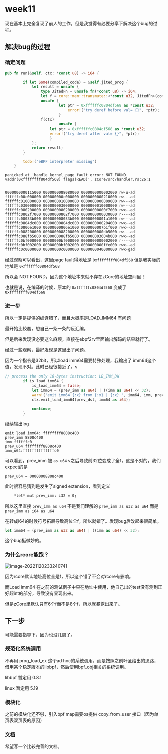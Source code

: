 # week11

现在基本上完全复现了前人的工作。但是我觉得有必要分享下解决这个bug的过程。

## 解决bug的过程

### 确定问题

```rust
pub fn run(&self, ctx: *const u8) -> i64 {

        if let Some(compiled_code) = &self.jited_prog {
            let result = unsafe {
                type JitedFn = unsafe fn(*const u8) -> i64;
                let f = core::mem::transmute::<*const u32, JitedFn>(compiled_code.as_ptr());
                unsafe {
            			let ptr = 0xffffffc0804df568 as *const u32;
            				error!("try deref before val= {}", *ptr);
        				}
                f(ctx)
             			unsafe {
            		let ptr = 0xffffffc0804df568 as *const u32;
            		error!("try deref after val= {}", *ptr);
        			}
            };
            return result;
        }

        todo!("eBPF interpreter missing")
    }
```

```
panicked at 'handle kernel page fault error: NOT_FOUND vaddr(0xffffffff804df568) flags(READ)', zCore/src/handler.rs:26:1


0000000000115000 0000000088080000 0000000000002000 rw-u-ad
ffffffc00c000000 000000000c000000 0000000000210000 rw---ad
ffffffc010000000 0000000010000000 0000000000009000 rw---ad
ffffffc030000000 0000000030000000 0000000010000000 rw---ad
ffffffc080200000 0000000080200000 00000000000f7000 rwx--ad
ffffffc0802f7000 00000000802f7000 0000000000030000 r----ad
ffffffc08033b000 000000008033b000 00000000001a1000 rw---ad
ffffffc0804dc000 00000000804dc000 0000000000204000 rwx--ad
ffffffc0806e1000 00000000806e1000 0000000007b1f000 rwx--ad
ffffffc088200000 0000000088200000 0000000000db5000 rw---ad
ffffffc088fb5000 0000000088fb5000 000000003604b000 rwx--ad
ffffffc0bf000000 00000000bf000000 0000000000002000 r----ad
ffffffc0bf002000 00000000bf002000 0000000000ffe000 rwx--ad
ffffffc0c0000000 00000000c0000000 0000000040000000 rwx-gad
```

经过观察可以看出，这里page fault得地址是 `0xffffffff804df568` 但是我实际的地址是 `0xffffffc0804df568` 

所以会 NOT FOUND，因为这个地址本来就不存在zCore的地址空间里！

也就是说，在编译的时候，原本的 `0xffffffc0804df568` 变成了 `0xffffffff804df568`

 ### 进一步

所以一定是提供的编译错了，而且大概率是LOAD_IMM64 有问题

最开始比较蠢，想自己一条一条的反汇编。

但是后来发现没必要这么麻烦，直接在ebpf2rv里面输出解码的结果就行了。

经过一些观察，最好发现是这里出了问题。

因为一个指令是32bit，所以load imm64需要特殊处理，我输出了 imm64这个值，发现不对。此时已经很接近了。s

```rust
// process the only 16-bytes instruction: LD_IMM_DW
        if is_load_imm64 {
            is_load_imm64 = false;
            let imm64 = (prev_imm as u64) | ((imm as u64) << 32);
            warn!("emit imm64 {:x} from {:x} | {:x} ", imm64, imm, prev_imm);
            ctx.emit_load_imm64(prev_dst, imm64 as i64);

            continue;
        }
```

继续输出log

```
emit load imm64: ffffffff8808c400 
prev_imm 8808c400 
imm ffffffc0 
prev_u64 ffffffff8808c400 
imm_u64:ffffffffffffffc0

```

可以看到，prev_imm 被 `as u64` v之后导致前32位变成了全f，这是不对的，我们expect的是 

`prev_u64 = 00000008808c400`

此时很容易猜到是发生了signed extension，看到定义 

`    *let* mut prev_imm: i32 = 0;`

所以这里直接 `prev_imm as u64` 不是我们理解的 `prev_imm as u32 as u64` 而是 `prev_imm as i64 as u64` 

在转成i64的时候符号拓展导致高位全f，所以就错了。发现bug后改起来很简单。

```rust
let imm64 = (prev_imm as u32 as u64) | ((imm as u64) << 32);
```

这个bug挺微妙的。

### 为什么rcore能跑？

![image-20221120233240741](/Users/lbr/opt/typora_image/week11//image-20221120233240741.png)

因为rcore默认地址高位全是f，所以这个错了不会对rcore有影响。

而Load imm64 在之前的测试例子中只在地址中使用，他自己出的test没有测到正好超int的部分，导致没有显现出来。

但是zCore里默认只有6个f而不是8个f，所以就暴露出来了。

## 下一步

可能需要指导下，因为也没几周了。

### 规范化系统调用

不再用 prog_load_ex 这个ad hoc的系统调用，而是按照之前叶圣给出的思路，借用某个稳定版本的libbpf，然后使用bpf_obj相关的系统调用。

libbpf 暂定用 0.8.1

linux 暂定用 5.19

### 模块化

之前的模块化还不够，引入bpf map需要os提供 copy_from_user 接口（因为单页表双页表的原因）

### 文档

希望写一个比较完善的文档。